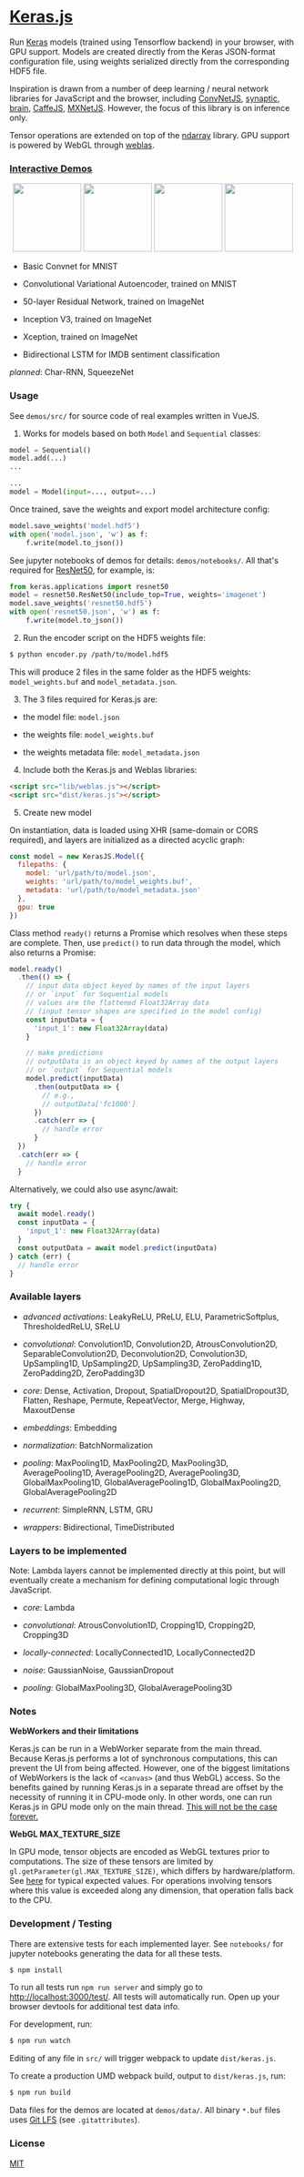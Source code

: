 # [Keras.js](https://transcranial.github.io/keras-js)

Run [Keras](https://github.com/fchollet/keras) models (trained using Tensorflow backend) in your browser, with GPU support. Models are created directly from the Keras JSON-format configuration file, using weights serialized directly from the corresponding HDF5 file.

Inspiration is drawn from a number of deep learning / neural network libraries for JavaScript and the browser, including [ConvNetJS](https://github.com/karpathy/convnetjs), [synaptic](https://github.com/cazala/synaptic), [brain](https://github.com/harthur/brain), [CaffeJS](https://github.com/chaosmail/caffejs), [MXNetJS](https://github.com/dmlc/mxnet.js). However, the focus of this library is on inference only.

Tensor operations are extended on top of the [ndarray](https://github.com/scijs/ndarray) library. GPU support is powered by WebGL through [weblas](https://github.com/waylonflinn/weblas).

### [Interactive Demos](https://transcranial.github.io/keras-js)

<p align="center">
  <a href="https://transcranial.github.io/keras-js"><img src="demos/assets/mnist-cnn.png" height="120" width="auto" /></a>
  <a href="https://transcranial.github.io/keras-js"><img src="demos/assets/resnet50.png" height="120" width="auto" /></a>
  <a href="https://transcranial.github.io/keras-js"><img src="demos/assets/inception-v3.png" height="120" width="auto" /></a>
  <a href="https://transcranial.github.io/keras-js"><img src="demos/assets/imdb-bidirectional-lstm.png" height="120" width="auto" /></a>
</p>

- Basic Convnet for MNIST

- Convolutional Variational Autoencoder, trained on MNIST

- 50-layer Residual Network, trained on ImageNet

- Inception V3, trained on ImageNet

- Xception, trained on ImageNet

- Bidirectional LSTM for IMDB sentiment classification

*planned*: Char-RNN, SqueezeNet

### Usage

See `demos/src/` for source code of real examples written in VueJS.

1. Works for models based on both `Model` and `Sequential` classes:

  ```py
  model = Sequential()
  model.add(...)
  ...
  ```

  ```py
  ...
  model = Model(input=..., output=...)
  ```

  Once trained, save the weights and export model architecture config:

  ```py
  model.save_weights('model.hdf5')
  with open('model.json', 'w') as f:
      f.write(model.to_json())
  ```

  See jupyter notebooks of demos for details: `demos/notebooks/`. All that's required for [ResNet50](https://github.com/fchollet/keras/blob/master/keras/applications/resnet50.py), for example, is:

  ```py
  from keras.applications import resnet50
  model = resnet50.ResNet50(include_top=True, weights='imagenet')
  model.save_weights('resnet50.hdf5')
  with open('resnet50.json', 'w') as f:
      f.write(model.to_json())
  ```

2. Run the encoder script on the HDF5 weights file:

  ```sh
  $ python encoder.py /path/to/model.hdf5
  ```

  This will produce 2 files in the same folder as the HDF5 weights: `model_weights.buf` and `model_metadata.json`.

3. The 3 files required for Keras.js are:

  - the model file: `model.json`

  - the weights file: `model_weights.buf`

  - the weights metadata file: `model_metadata.json`

4. Include both the Keras.js and Weblas libraries:

  ```html
  <script src="lib/weblas.js"></script>
  <script src="dist/keras.js"></script>
  ```

5. Create new model

  On instantiation, data is loaded using XHR (same-domain or CORS required), and layers are initialized as a directed acyclic graph:

  ```js
  const model = new KerasJS.Model({
    filepaths: {
      model: 'url/path/to/model.json',
      weights: 'url/path/to/model_weights.buf',
      metadata: 'url/path/to/model_metadata.json'
    },
    gpu: true
  })
  ```

  Class method `ready()` returns a Promise which resolves when these steps are complete. Then, use `predict()` to run data through the model, which also returns a Promise:

  ```js
  model.ready()
    .then(() => {
      // input data object keyed by names of the input layers
      // or `input` for Sequential models
      // values are the flattened Float32Array data
      // (input tensor shapes are specified in the model config)
      const inputData = {
        'input_1': new Float32Array(data)
      }

      // make predictions
      // outputData is an object keyed by names of the output layers
      // or `output` for Sequential models
      model.predict(inputData)
        .then(outputData => {
          // e.g.,
          // outputData['fc1000']
        })
        .catch(err => {
          // handle error
        }
    })
    .catch(err => {
      // handle error
    }
  ```

  Alternatively, we could also use async/await:

  ```js
  try {
    await model.ready()
    const inputData = {
      'input_1': new Float32Array(data)
    }
    const outputData = await model.predict(inputData)
  } catch (err) {
    // handle error
  }
  ```

### Available layers

  - *advanced activations*: LeakyReLU, PReLU, ELU, ParametricSoftplus, ThresholdedReLU, SReLU

  - *convolutional*: Convolution1D, Convolution2D, AtrousConvolution2D, SeparableConvolution2D, Deconvolution2D, Convolution3D, UpSampling1D, UpSampling2D, UpSampling3D, ZeroPadding1D, ZeroPadding2D, ZeroPadding3D

  - *core*: Dense, Activation, Dropout, SpatialDropout2D, SpatialDropout3D, Flatten, Reshape, Permute, RepeatVector, Merge, Highway, MaxoutDense

  - *embeddings*: Embedding

  - *normalization*: BatchNormalization

  - *pooling*: MaxPooling1D, MaxPooling2D, MaxPooling3D, AveragePooling1D, AveragePooling2D, AveragePooling3D, GlobalMaxPooling1D, GlobalAveragePooling1D, GlobalMaxPooling2D, GlobalAveragePooling2D

  - *recurrent*: SimpleRNN, LSTM, GRU

  - *wrappers*: Bidirectional, TimeDistributed

### Layers to be implemented

  Note: Lambda layers cannot be implemented directly at this point, but will eventually create a mechanism for defining computational logic through JavaScript.

  - *core*: Lambda

  - *convolutional*: AtrousConvolution1D, Cropping1D, Cropping2D, Cropping3D

  - *locally-connected*: LocallyConnected1D, LocallyConnected2D

  - *noise*: GaussianNoise, GaussianDropout

  - *pooling*: GlobalMaxPooling3D, GlobalAveragePooling3D

### Notes

**WebWorkers and their limitations**

Keras.js can be run in a WebWorker separate from the main thread. Because Keras.js performs a lot of synchronous computations, this can prevent the UI from being affected. However, one of the biggest limitations of WebWorkers is the lack of `<canvas>` (and thus WebGL) access. So the benefits gained by running Keras.js in a separate thread are offset by the necessity of running it in CPU-mode only. In other words, one can run Keras.js in GPU mode only on the main thread. [This will not be the case forever.](https://github.com/whatwg/html/pull/1876)

**WebGL MAX_TEXTURE_SIZE**

In GPU mode, tensor objects are encoded as WebGL textures prior to computations. The size of these tensors are limited by `gl.getParameter(gl.MAX_TEXTURE_SIZE)`, which differs by hardware/platform. See [here](http://webglstats.com/) for typical expected values. For operations involving tensors where this value is exceeded along any dimension, that operation falls back to the CPU.

### Development / Testing

There are extensive tests for each implemented layer. See `notebooks/` for jupyter notebooks generating the data for all these tests.

```sh
$ npm install
```

To run all tests run `npm run server` and simply go to [http://localhost:3000/test/](http://localhost:3000/test/). All tests will automatically run. Open up your browser devtools for additional test data info.

For development, run:

```sh
$ npm run watch
```

Editing of any file in `src/` will trigger webpack to update `dist/keras.js`.

To create a production UMD webpack build, output to `dist/keras.js`, run:

```sh
$ npm run build
```

Data files for the demos are located at `demos/data/`. All binary `*.buf` files uses [Git LFS](https://git-lfs.github.com/) (see `.gitattributes`).

### License

[MIT](https://github.com/transcranial/keras-js/blob/master/LICENSE)
